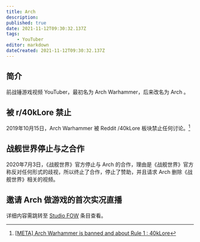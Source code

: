 ```yaml
---
title: Arch
description: 
published: true
date: 2021-11-12T09:30:32.137Z
tags:
    - YouTuber
editor: markdown
dateCreated: 2021-11-12T09:30:32.137Z
---
```


## 简介

前战锤游戏视频 YouTuber，最初名为 Arch Warhammer，后来改名为 Arch 。

## 被 r/40kLore 禁止

2019年10月15日，Arch Warhammer 被 Reddit /40kLore 板块禁止任何讨论。[^r_40k_r]

[^r_40k_r]: [[META] Arch Warhammer is banned and about Rule 1 : 40kLore](https://web.archive.org/web/20191017205249/https://old.reddit.com/r/40kLore/comments/dibway/meta_arch_warhammer_is_banned_and_about_rule_1/)

## 战舰世界停止与之合作

2020年7月3日，《战舰世界》官方停止与 Arch 的合作，理由是《战舰世界》官方称反对任何形式的歧视，所以终止了合作，停止了赞助，并且请求 Arch 删除《战舰世界》相关的视频。

[^t953]: [World of Warships on Twitter: "… "](https://web.archive.org/web/20211112092953/https://twitter.com/WorldofWarships/status/1278984829242085377)

## 邀请 Arch 做游戏的首次实况直播

详细内容需跳转至 [Studio FOW](/company/Studio_FOW.md) 条目查看。
